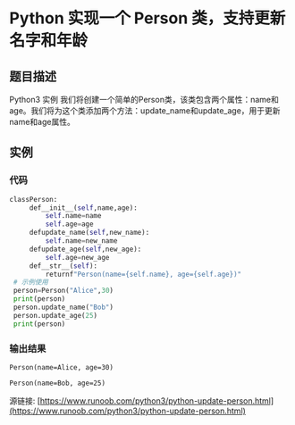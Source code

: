 # Python 实现一个 Person 类，支持更新名字和年龄

## 题目描述
Python3 实例
我们将创建一个简单的Person类，该类包含两个属性：name和age。我们将为这个类添加两个方法：update_name和update_age，用于更新name和age属性。

## 实例
### 代码
```python
classPerson:
     def__init__(self,name,age):
         self.name=name
         self.age=age
     defupdate_name(self,new_name):
         self.name=new_name
     defupdate_age(self,new_age):
         self.age=new_age
     def__str__(self):
         returnf"Person(name={self.name}, age={self.age})"
 # 示例使用
 person=Person("Alice",30)
 print(person)
 person.update_name("Bob")
 person.update_age(25)
 print(person)
```
### 输出结果
```
Person(name=Alice, age=30)
Person(name=Bob, age=25)
```
源链接: [https://www.runoob.com/python3/python-update-person.html](https://www.runoob.com/python3/python-update-person.html)